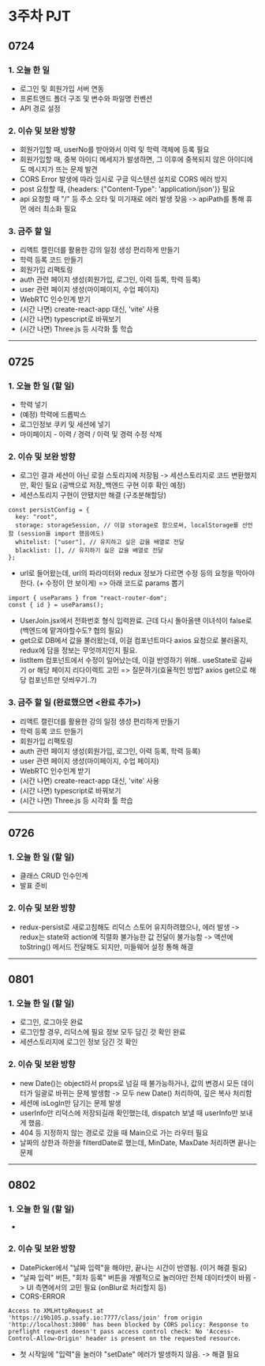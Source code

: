 # 3주차 PJT

## 0724

### 1. 오늘 한 일
- 로그인 및 회원가입 서버 연동
- 프론트엔드 폴더 구조 및 변수와 파일명 컨벤션
- API 경로 설정

### 2. 이슈 및 보완 방향
- 회원가입할 때, userNo를 받아와서 이력 및 학력 객체에 등록 필요
- 회원가입할 때, 중복 아이디 메세지가 발생하면, 그 이후에 중복되지 않은 아이디에도 메시지가 뜨는 문제 발견
- CORS Error 발생에 따라 임시로 구글 익스텐션 설치로 CORS 에러 방지
- post 요청할 때, {headers: {"Content-Type": 'application/json'}} 필요
- api 요청할 때 "/" 등 주소 오타 및 미기재로 에러 발생 잦음 -> apiPath를 통해 휴먼 에러 최소화 필요

### 3. 금주 할 일
- 리액트 캘린더를 활용한 강의 일정 생성 편리하게 만들기
- 학력 등록 코드 만들기
- 회원가입 리팩토링
- auth 관련 페이지 생성(회원가입, 로그인, 이력 등록, 학력 등록)
- user 관련 페이지 생성(마이페이지, 수업 페이지)
- WebRTC 인수인계 받기
- (시간 나면) create-react-app 대신, 'vite' 사용
- (시간 나면) typescript로 바꿔보기
- (시간 나면) Three.js 등 시각화 툴 학습
---
## 0725

### 1. 오늘 한 일 (할 일)
- 학력 넣기
- (예정) 학력에 드롭박스
- 로그인정보 쿠키 및 세션에 넣기 
- 마이페이지 - 이력 / 경력 / 이력 및 경력 수정 삭제

### 2. 이슈 및 보완 방향
- 로그인 결과 세션이 아닌 로컬 스토리지에 저장됨 -> 세션스토리지로 코드 변환했지만, 확인 필요 (공백으로 저장_백엔드 구현 이후 확인 예정)
- 세션스토리지 구현이 안됐지만 해결 (구조분해할당)
```
const persistConfig = {
  key: "root",
  storage: storageSession, // 이걸 storage로 함으로써, localStorage를 선언함 (session을 import 했음에도)
  whitelist: ["user"], // 유지하고 싶은 값을 배열로 전달
  blacklist: [], // 유지하기 싫은 값을 배열로 전달
};
```
- url로 들어왔는데, url의 파라미터와 redux 정보가 다르면 수정 등의 요청을 막아야 한다. (+ 수정이 안 보이게)
=> 아래 코드로 params 뽑기
```
import { useParams } from "react-router-dom";
const { id } = useParams();
```
- UserJoin.jsx에서 전화번호 형식 입력완료. 근데 다시 돌아올땐 이녀석이 false로 (백엔드에 맡겨야할수도? 협의 필요)
- get으로 DB에서 값을 불러왔는데, 이걸 컴포넌트마다 axios 요청으로 불러올지, redux에 담을 정보는 무엇까지인지 필요.
- listItem 컴포넌트에서 수정이 일어났는데, 이걸 반영하기 위해.. useState로 감싸기 or 해당 페이지 리다이렉트 고민
=> 질문하기(효율적인 방법? axios get으로 해당 컴포넌트만 덧씌우기..?)

### 3. 금주 할 일 (완료했으면 <완료 추가>)
- 리액트 캘린더를 활용한 강의 일정 생성 편리하게 만들기
- 학력 등록 코드 만들기
- 회원가입 리팩토링
- auth 관련 페이지 생성(회원가입, 로그인, 이력 등록, 학력 등록)
- user 관련 페이지 생성(마이페이지, 수업 페이지)
- WebRTC 인수인계 받기
- (시간 나면) create-react-app 대신, 'vite' 사용
- (시간 나면) typescript로 바꿔보기
- (시간 나면) Three.js 등 시각화 툴 학습
---
## 0726

### 1. 오늘 한 일 (할 일)
- 클래스 CRUD 인수인계
- 발표 준비

### 2. 이슈 및 보완 방향
- redux-persist로 새로고침해도 리덕스 스토어 유지하려했으나, <RTK non-serializable value> 에러 발생
-> redux는 state와 action에 직렬화 불가능한 값 전달이 불가능함
-> 액션에 toString() 메서드 전달해도 되지만, 미들웨어 설정 통해 해결

---
## 0801

### 1. 오늘 한 일 (할 일)
- 로그인, 로그아웃 완료
- 로그인할 경우, 리덕스에 필요 정보 모두 담긴 것 확인 완료
- 세션스토리지에 로그인 정보 담긴 것 확인

### 2. 이슈 및 보완 방향
- new Date()는 object라서 props로 넘길 때 불가능하거나, 값의 변경시 모든 데이터가 일괄로 바뀌는 문제 발생함
-> 모두 new Date() 처리하여, 깊은 복사 처리함
- 세션에 isLogIn만 담기는 문제 발생
- userInfo만 리덕스에 저장되길래 확인했는데, dispatch 보낼 때 userInfo만 보내게 했음.
- 404 등 지정하지 않는 경로로 갔을 때 Main으로 가는 라우터 필요
- 날짜의 상한과 하한을 filterdDate로 했는데, MinDate, MaxDate 처리하면 끝나는 문제

---
## 0802

### 1. 오늘 한 일 (할 일)
- 

### 2. 이슈 및 보완 방향
- DatePicker에서 "날짜 입력"을 해야만, 끝나는 시간이 반영됨. (이거 해결 필요)
- "날짜 입력" 버튼, "회차 등록" 버튼을 개별적으로 눌러야만 전체 데이터셋이 바뀜 -> UI 측면에서의 고민 필요 (onBlur로 처리할지 등)
- CORS-ERROR
```
Access to XMLHttpRequest at 'https://i9b105.p.ssafy.io:7777/class/join' from origin 'http://localhost:3000' has been blocked by CORS policy: Response to preflight request doesn't pass access control check: No 'Access-Control-Allow-Origin' header is present on the requested resource.
```
- 첫 시작일에 "입력"을 눌러야 "setDate" 에러가 발생하지 않음.
-> 해결 필요